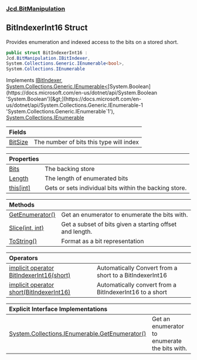 ### [Jcd.BitManipulation](Jcd.BitManipulation.md 'Jcd.BitManipulation')

## BitIndexerInt16 Struct

Provides enumeration and indexed access to the bits on a stored short.

```csharp
public struct BitIndexerInt16 :
Jcd.BitManipulation.IBitIndexer,
System.Collections.Generic.IEnumerable<bool>,
System.Collections.IEnumerable
```

Implements [IBitIndexer](Jcd.BitManipulation.IBitIndexer.md 'Jcd.BitManipulation.IBitIndexer'), [System.Collections.Generic.IEnumerable&lt;](https://docs.microsoft.com/en-us/dotnet/api/System.Collections.Generic.IEnumerable-1 'System.Collections.Generic.IEnumerable`1')[System.Boolean](https://docs.microsoft.com/en-us/dotnet/api/System.Boolean 'System.Boolean')[&gt;](https://docs.microsoft.com/en-us/dotnet/api/System.Collections.Generic.IEnumerable-1 'System.Collections.Generic.IEnumerable`1'), [System.Collections.IEnumerable](https://docs.microsoft.com/en-us/dotnet/api/System.Collections.IEnumerable 'System.Collections.IEnumerable')

| Fields                                                                                                  |                                         |
|:--------------------------------------------------------------------------------------------------------|:----------------------------------------|
| [BitSize](Jcd.BitManipulation.BitIndexerInt16.BitSize.md 'Jcd.BitManipulation.BitIndexerInt16.BitSize') | The number of bits this type will index |

| Properties                                                                                                    |                                                        |
|:--------------------------------------------------------------------------------------------------------------|:-------------------------------------------------------|
| [Bits](Jcd.BitManipulation.BitIndexerInt16.Bits.md 'Jcd.BitManipulation.BitIndexerInt16.Bits')                | The backing store                                      |
| [Length](Jcd.BitManipulation.BitIndexerInt16.Length.md 'Jcd.BitManipulation.BitIndexerInt16.Length')          | The length of enumerated bits                          |
| [this[int]](Jcd.BitManipulation.BitIndexerInt16.this[int].md 'Jcd.BitManipulation.BitIndexerInt16.this[int]') | Gets or sets individual bits within the backing store. |

| Methods                                                                                                                         |                                                          |
|:--------------------------------------------------------------------------------------------------------------------------------|:---------------------------------------------------------|
| [GetEnumerator()](Jcd.BitManipulation.BitIndexerInt16.GetEnumerator().md 'Jcd.BitManipulation.BitIndexerInt16.GetEnumerator()') | Get an enumerator to enumerate the bits with.            |
| [Slice(int, int)](Jcd.BitManipulation.BitIndexerInt16.Slice(int,int).md 'Jcd.BitManipulation.BitIndexerInt16.Slice(int, int)')  | Get a subset of bits given a starting offset and length. |
| [ToString()](Jcd.BitManipulation.BitIndexerInt16.ToString().md 'Jcd.BitManipulation.BitIndexerInt16.ToString()')                | Format as a bit representation                           |

| Operators                                                                                                                                                                                                                             |                                                         |
|:--------------------------------------------------------------------------------------------------------------------------------------------------------------------------------------------------------------------------------------|:--------------------------------------------------------|
| [implicit operator BitIndexerInt16(short)](Jcd.BitManipulation.BitIndexerInt16.op_ImplicitJcd.BitManipulation.BitIndexerInt16(short).md 'Jcd.BitManipulation.BitIndexerInt16.op_Implicit Jcd.BitManipulation.BitIndexerInt16(short)') | Automatically Convert from a short to a BitIndexerInt16 |
| [implicit operator short(BitIndexerInt16)](Jcd.BitManipulation.BitIndexerInt16.op_Implicitshort(Jcd.BitManipulation.BitIndexerInt16).md 'Jcd.BitManipulation.BitIndexerInt16.op_Implicit short(Jcd.BitManipulation.BitIndexerInt16)') | Automatically convert from a BitIndexerInt16 to a short |

| Explicit Interface Implementations                                                                                                                                                                                           |                                               |
|:-----------------------------------------------------------------------------------------------------------------------------------------------------------------------------------------------------------------------------|:----------------------------------------------|
| [System.Collections.IEnumerable.GetEnumerator()](Jcd.BitManipulation.BitIndexerInt16.System.Collections.IEnumerable.GetEnumerator().md 'Jcd.BitManipulation.BitIndexerInt16.System.Collections.IEnumerable.GetEnumerator()') | Get an enumerator to enumerate the bits with. |
